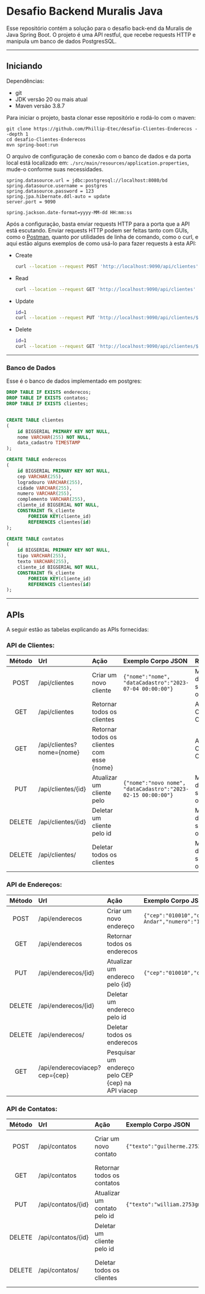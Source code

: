 # Desafio Backend Muralis Java
Esse repositório contém a solução para o desafio back-end da Muralis de Java Spring Boot.
O projeto é uma API restful, que recebe requests HTTP e manipula um banco de dados PostgresSQL.
___
## Iniciando
Dependências:
* git
* JDK versão 20 ou mais atual
* Maven versão 3.8.7

Para iniciar o projeto, basta clonar esse repositório e rodá-lo com o maven:
```
git clone https://github.com/Phillip-Etec/desafio-Clientes-Enderecos --depth 1
cd desafio-Clientes-Enderecos
mvn spring-boot:run
```
O arquivo de configuração de conexão com o banco de dados e da porta local está localizado em: `./src/main/resources/application.properties`, mude-o conforme suas necessidades.
```
spring.datasource.url = jdbc:postgresql://localhost:8080/bd
spring.datasource.username = postgres
spring.datasource.password = 123
spring.jpa.hibernate.ddl-auto = update
server.port = 9090

spring.jackson.date-format=yyyy-MM-dd HH:mm:ss
```

Após a configuração, basta enviar requests HTTP para a porta que a API está escutando. Enviar requests HTTP podem ser feitas tanto com GUIs, como o [Postman](https://www.postman.com/), quanto por utilidades de linha de comando, como o curl, e aqui estão alguns exemplos de como usá-lo para fazer requests à esta API:
- Create
    ```bash
    curl --location --request POST 'http://localhost:9090/api/clientes' --header 'Content-Type: application/json' --data-raw '{"nome":"nome"}'
    ```
- Read
    ```bash
    curl --location --request GET 'http://localhost:9090/api/clientes'
    ```
- Update
    ```bash
    id=1
    curl --location --request PUT 'http://localhost:9090/api/clientes/$id' --header 'Content-Type: application/json' --data-raw '{"nome":"novo nome", "dataCadastro":"2022-02-28 12:20:13"}'
    ```
- Delete
    ```bash
    id=1
    curl --location --request GET 'http://localhost:9090/api/clientes/$id'
    ```
___
### Banco de Dados

Esse é o banco de dados implementado em postgres:
```sql
DROP TABLE IF EXISTS enderecos;
DROP TABLE IF EXISTS contatos;
DROP TABLE IF EXISTS clientes;


CREATE TABLE clientes
(
    id BIGSERIAL PRIMARY KEY NOT NULL,
    nome VARCHAR(255) NOT NULL,
    data_cadastro TIMESTAMP
);

CREATE TABLE enderecos
(
    id BIGSERIAL PRIMARY KEY NOT NULL,
    cep VARCHAR(255),
    logradouro VARCHAR(255),
    cidade VARCHAR(255),
    numero VARCHAR(255),
    complemento VARCHAR(255),
    cliente_id BIGSERIAL NOT NULL,
    CONSTRAINT fk_cliente
        FOREIGN KEY(cliente_id)
        REFERENCES clientes(id)
);

CREATE TABLE contatos
(
    id BIGSERIAL PRIMARY KEY NOT NULL,
    tipo VARCHAR(255),
    texto VARCHAR(255),
    cliente_id BIGSERIAL NOT NULL,
    CONSTRAINT fk_cliente
        FOREIGN KEY(cliente_id)
        REFERENCES clientes(id)
);
```

___

## APIs

A seguir estão as tabelas explicando as APIs fornecidas:


### API de Clientes:

| Método  | Url |  Ação  | Exemplo Corpo JSON | Retorno |
| :------: | :-- | :----- | :--------          | :------ |
| POST | /api/clientes | Criar um novo cliente | `{"nome":"nome", "dataCadastro":"2023-07-04 00:00:00"}` | Mensagem de sucesso ou erro |
|  GET | /api/clientes | Retornar todos os clientes | ` ` | Array de Objetos Cliente | GET | /api/clientes/{id} | Retornar um cliente pelo id | ` ` | Objeto Cliente |
| GET | /api/clientes?nome={nome} | Retornar todos os clientes com esse {nome} | ` ` | Array de Objetos Cliente | Mensagem de sucesso ou erro |
| PUT | /api/clientes/{id} | Atualizar um cliente pelo | `{"nome":"novo nome", "dataCadastro":"2023-02-15 00:00:00"}` | Mensagem de sucesso ou erro |
| DELETE | /api/clientes/{id} | Deletar um cliente pelo id | ` ` | Mensagem de sucesso ou erro |
| DELETE | /api/clientes/ | Deletar todos os clientes | ` ` | Mensagem de sucesso ou erro |

### API de Endereços:

| Método  | Url |  Ação  | Exemplo Corpo JSON | Retorno |
| :------: | :-- | :----- | :--------          | :------ |
| POST | /api/enderecos | Criar um novo endereço | `{"cep":"010010","complemento":"Segundo Andar","numero":"12B","idCliente":1}` | Mensagem de sucesso ou erro |
|  GET | /api/enderecos | Retornar todos os enderecos | ` ` | Array de Objetos Cliente | GET | /api/enderecos/{id} | Retornar um endereco pelo id | ` ` | Objeto Cliente |
| PUT | /api/enderecos/{id} | Atualizar um endereco pelo {id} | `{"cep":"010010","complemento":"","numero":"9","idCliente":2}` | Mensagem de sucesso ou erro |
| DELETE | /api/enderecos/{id} | Deletar um endereco pelo id | ` ` | Mensagem de sucesso ou erro |
| DELETE | /api/enderecos/ | Deletar todos os enderecos | ` ` | Mensagem de sucesso ou erro |
| GET | /api/enderecoviacep?cep={cep} | Pesquisar um endereço pelo CEP {cep} na API viacep | ` ` | Objeto EnderecoViacep |

### API de Contatos:

| Método  | Url |  Ação  | Exemplo Corpo JSON | Retorno |
| :------: | :-- | :----- | :--------          | :------ |
| POST | /api/contatos | Criar um novo contato | `{"texto":"guilherme.2753gmail.com","tipo":"email","idCliente":1}` | Mensagem de sucesso ou erro |
|  GET | /api/contatos | Retornar todos os contatos | ` ` | Array de Objetos Contato | GET | /api/contatos/{id} | Retornar um contato pelo id | ` ` | Objeto Contato |
| PUT | /api/contatos/{id} | Atualizar um contato pelo id | `{"texto":"william.2753gmail.com","tipo":"email","idCliente":1}` | Mensagem de sucesso ou erro |
| DELETE | /api/contatos/{id} | Deletar um cliente pelo id | ` ` | Mensagem de sucesso ou erro |
| DELETE | /api/contatos/ | Deletar todos os clientes | ` ` | Mensagem de sucesso ou erro |
